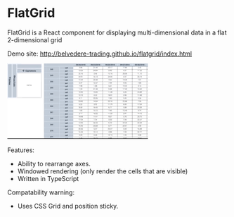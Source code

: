 # FlatGrid

FlatGrid is a React component for displaying multi-dimensional data in a flat 2-dimensional grid

Demo site: http://belvedere-trading.github.io/flatgrid/index.html

![](FlatGridDemo.gif)

Features:
- Ability to rearrange axes.
- Windowed rendering (only render the cells that are visible)
- Written in TypeScript

Compatability warning:
- Uses CSS Grid and position sticky.

